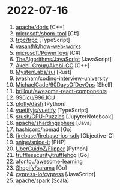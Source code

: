 # 2022-07-16

1. [apache/doris](https://github.com/apache/doris "Apache Doris is an MPP-based interactive SQL data warehousing for reporting and analysis.") [C++]
2. [microsoft/sbom-tool](https://github.com/microsoft/sbom-tool "The SBOM tool is a highly scalable and enterprise ready tool to create SPDX 2.2 compatible SBOMs for any variety of artifacts.") [C#]
3. [trpc/trpc](https://github.com/trpc/trpc "🧙‍♀️ Move Fast and Break Nothing. End-to-end typesafe APIs made easy.") [TypeScript]
4. [vasanthk/how-web-works](https://github.com/vasanthk/how-web-works "What happens behind the scenes when we type www.google.com in a browser?") 
5. [microsoft/PowerToys](https://github.com/microsoft/PowerToys "Windows system utilities to maximize productivity") [C#]
6. [TheAlgorithms/JavaScript](https://github.com/TheAlgorithms/JavaScript "Algorithms and Data Structures implemented in JavaScript for beginners, following best practices.") [JavaScript]
7. [Akebi-Group/Akebi-GC](https://github.com/Akebi-Group/Akebi-GC "The great software for some game that exploiting anime girls (and boys).") [C++]
8. [MystenLabs/sui](https://github.com/MystenLabs/sui "Sui, a next-generation smart contract platform with high throughput, low latency, and an asset-oriented programming model powered by the Move programming language") [Rust]
9. [jwasham/coding-interview-university](https://github.com/jwasham/coding-interview-university "A complete computer science study plan to become a software engineer.") 
10. [MichaelCade/90DaysOfDevOps](https://github.com/MichaelCade/90DaysOfDevOps "This repository is my documenting repository for learning the world of DevOps. I started this journey on the 1st January 2022 and I plan to run to March 31st for a complete 90-day romp on spending an hour a day including weekends to get a foundational knowledge across a lot of different areas that make up DevOps.") [Shell]
11. [brillout/awesome-react-components](https://github.com/brillout/awesome-react-components "Curated List of React Components & Libraries.") 
12. [996icu/996.ICU](https://github.com/996icu/996.ICU "Repo for counting stars and contributing. Press F to pay respect to glorious developers.") 
13. [plotly/dash](https://github.com/plotly/dash "Analytical Web Apps for Python, R, Julia, and Jupyter. No JavaScript Required.") [Python]
14. [vuetifyjs/vuetify](https://github.com/vuetifyjs/vuetify "🐉 Material Component Framework for Vue") [TypeScript]
15. [srush/GPU-Puzzles](https://github.com/srush/GPU-Puzzles "Solve puzzles. Learn CUDA.") [JupyterNotebook]
16. [apache/shardingsphere](https://github.com/apache/shardingsphere "Ecosystem to transform any database into a distributed database system, and enhance it with sharding, elastic scaling, encryption features & more") [Java]
17. [hashicorp/nomad](https://github.com/hashicorp/nomad "Nomad is an easy-to-use, flexible, and performant workload orchestrator that can deploy a mix of microservice, batch, containerized, and non-containerized applications. Nomad is easy to operate and scale and has native Consul and Vault integrations.") [Go]
18. [firebase/firebase-ios-sdk](https://github.com/firebase/firebase-ios-sdk "Firebase iOS SDK") [Objective-C]
19. [snipe/snipe-it](https://github.com/snipe/snipe-it "A free open source IT asset/license management system") [PHP]
20. [UberGuidoZ/Flipper](https://github.com/UberGuidoZ/Flipper "Playground (and dump) of stuff I make or modify for the Flipper Zero") [Python]
21. [trufflesecurity/trufflehog](https://github.com/trufflesecurity/trufflehog "Find credentials all over the place") [Go]
22. [afontcu/awesome-learning](https://github.com/afontcu/awesome-learning "A curated list of awesome learning material") 
23. [Shopify/sarama](https://github.com/Shopify/sarama "Sarama is a Go library for Apache Kafka.") [Go]
24. [cypress-io/cypress](https://github.com/cypress-io/cypress "Fast, easy and reliable testing for anything that runs in a browser.") [JavaScript]
25. [apache/spark](https://github.com/apache/spark "Apache Spark - A unified analytics engine for large-scale data processing") [Scala]
